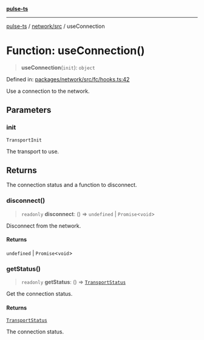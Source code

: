 [**pulse-ts**](../../../README.md)

***

[pulse-ts](../../../README.md) / [network/src](../README.md) / useConnection

# Function: useConnection()

> **useConnection**(`init`): `object`

Defined in: [packages/network/src/fc/hooks.ts:42](https://github.com/jlehett/pulse-ts/blob/4869ef2c4af7bf37d31e2edd2d6d1ba148133fb2/packages/network/src/fc/hooks.ts#L42)

Use a connection to the network.

## Parameters

### init

`TransportInit`

The transport to use.

## Returns

The connection status and a function to disconnect.

### disconnect()

> `readonly` **disconnect**: () => `undefined` \| `Promise`\<`void`\>

Disconnect from the network.

#### Returns

`undefined` \| `Promise`\<`void`\>

### getStatus()

> `readonly` **getStatus**: () => [`TransportStatus`](../type-aliases/TransportStatus.md)

Get the connection status.

#### Returns

[`TransportStatus`](../type-aliases/TransportStatus.md)

The connection status.
